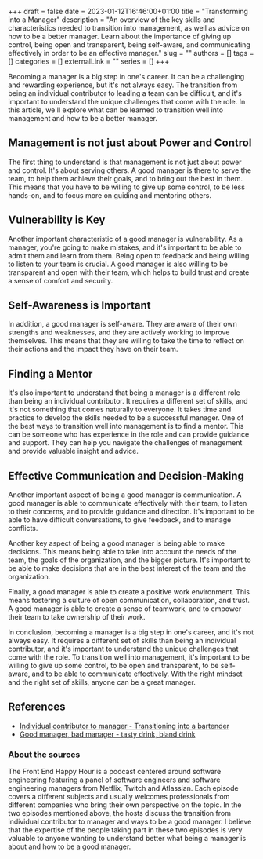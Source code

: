+++ 
draft = false
date = 2023-01-12T16:46:00+01:00
title = "Transforming into a Manager"
description = "An overview of the key skills and characteristics needed to transition into management, as well as advice on how to be a better manager. Learn about the importance of giving up control, being open and transparent, being self-aware, and communicating effectively in order to be an effective manager."
slug = ""
authors = []
tags = []
categories = []
externalLink = ""
series = []
+++

Becoming a manager is a big step in one's career. It can be a challenging and rewarding experience, but it's not always easy. The transition from being an individual contributor to leading a team can be difficult, and it's important to understand the unique challenges that come with the role. In this article, we'll explore what can be learned to transition well into management and how to be a better manager.

## Management is not just about Power and Control

The first thing to understand is that management is not just about power and control. It's about serving others. A good manager is there to serve the team, to help them achieve their goals, and to bring out the best in them. This means that you have to be willing to give up some control, to be less hands-on, and to focus more on guiding and mentoring others.

## Vulnerability is Key

Another important characteristic of a good manager is vulnerability. As a manager, you're going to make mistakes, and it's important to be able to admit them and learn from them. Being open to feedback and being willing to listen to your team is crucial. A good manager is also willing to be transparent and open with their team, which helps to build trust and create a sense of comfort and security.

## Self-Awareness is Important

In addition, a good manager is self-aware. They are aware of their own strengths and weaknesses, and they are actively working to improve themselves. This means that they are willing to take the time to reflect on their actions and the impact they have on their team.

## Finding a Mentor

It's also important to understand that being a manager is a different role than being an individual contributor. It requires a different set of skills, and it's not something that comes naturally to everyone. It takes time and practice to develop the skills needed to be a successful manager. One of the best ways to transition well into management is to find a mentor. This can be someone who has experience in the role and can provide guidance and support. They can help you navigate the challenges of management and provide valuable insight and advice.

## Effective Communication and Decision-Making

Another important aspect of being a good manager is communication. A good manager is able to communicate effectively with their team, to listen to their concerns, and to provide guidance and direction. It's important to be able to have difficult conversations, to give feedback, and to manage conflicts.

Another key aspect of being a good manager is being able to make decisions. This means being able to take into account the needs of the team, the goals of the organization, and the bigger picture. It's important to be able to make decisions that are in the best interest of the team and the organization.

Finally, a good manager is able to create a positive work environment. This means fostering a culture of open communication, collaboration, and trust. A good manager is able to create a sense of teamwork, and to empower their team to take ownership of their work.

In conclusion, becoming a manager is a big step in one's career, and it's not always easy. It requires a different set of skills than being an individual contributor, and it's important to understand the unique challenges that come with the role. To transition well into management, it's important to be willing to give up some control, to be open and transparent, to be self-aware, and to be able to communicate effectively. With the right mindset and the right set of skills, anyone can be a great manager.

## References
* [Individual contributor to manager - Transitioning into a bartender](https://www.frontendhappyhour.com/episodes/individual-contributor-to-manager-transitioning-into-a-bartender/)
* [Good manager, bad manager - tasty drink, bland drink](https://www.frontendhappyhour.com/episodes/good-manager-bad-manager-tasty-drink-bland-drink/)

### About the sources
The Front End Happy Hour is a podcast centered around software engineering featuring a panel of software engineers and software engineering managers from Netflix, Twitch and Atlassian. Each episode covers a different subjects and usually welcomes professionals from different companies who bring their own perspective on the topic. In the two episodes mentioned above, the hosts discuss the transition from individual contributor to manager and ways to be a good manager. I believe that the expertise of the people taking part in these two episodes is very valuable to anyone wanting to understand better what being a manager is about and how to be a good manager.